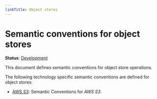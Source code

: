 ```yaml
---
linkTitle: Object stores
---
```


# Semantic conventions for object stores

**Status**: [Development][DocumentStatus]

This document defines semantic conventions for object store operations.

The following technology specific semantic conventions are defined for object stores:

* [AWS S3](s3.md): Semantic Conventions for *AWS S3*.

[DocumentStatus]: https://opentelemetry.io/docs/specs/otel/document-status
